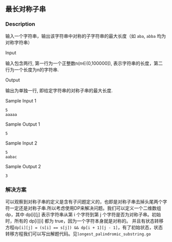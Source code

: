 ## 最长对称子串

### Description

输入一个字符串，输出该字符串中对称的子字符串的最大长度（如 `aba`, `abba` 均为对称字符串）

Input

输入包含两行, 第一行为一个正整数n(n∈(0,100000]), 表示字符串的长度，第二行为一个长度为n的字符串.

Output

输出为单独一行, 即给定字符串的对称子串的最大长度.

Sample Input 1 

```
5
aaaaa
```

Sample Output 1

```
5
```

Sample Input 2

```
5
aabac
```

Sample Output 2

```
3
```

### 解决方案
可以观察到对称子串的定义是含有子问题定义的，也即是对称子串去掉头尾两个字符一定还是对称子串.所以考虑使用DP来解决问题。我们可以定义一个二维数组 dp，其中 dp[i][j] 表示字符串从第 i 个字符到第 j 个字符是否为对称子串。初始时，所有的 dp[i][i] 都为 true，因为一个字符本身就是对称的。
并且有状态转移方程`dp[i][j] = (s[i] == s[j]) && dp[i + 1][j - 1]`，有了初始状态，状态转移方程我们可以写出解题代码。见`longest_palindromic_substring.go`
